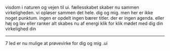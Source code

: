 visdom i naturen og vejen til ui.
fællesskabet skaber nu sammen virkeligheden.
vi opløser sammen det hele.
dig og mig.
men her er
ikke noget
punktum.
ingen er opdelt
ingen bærer titler.
der er ingen agenda.
eller høj og lav
eller ranker
alt skabes
nu af 
energi
klik for klik
mødet med dig
din virkelighed
din

______


7 led
er nu
mulige at prøvevirke
for dig og mig
.ui
